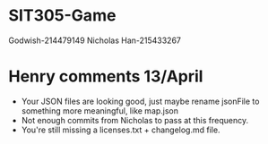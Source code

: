 # SIT305-Game
Godwish-214479149
Nicholas Han-215433267

# Henry comments 13/April
- Your JSON files are looking good, just maybe rename jsonFile to something more meaningful, like map.json
- Not enough commits from Nicholas to pass at this frequency.
- You're still missing a licenses.txt + changelog.md file.
